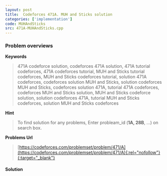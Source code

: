 ```yaml
---
layout: post
title:  Codeforces 471A. MUH and Sticks solution
categories: ['implementation']
code: MUHAndSticks
src: 471A-MUHAndSticks.cpp
---
```

### **Problem overviews**

**Keywords**
> 471A codeforce solution, codeforces 471A solution, 471A tutorial codeforces, 471A codeforces tutorial, MUH and Sticks tutorial codeforces, MUH and Sticks codeforces tutorial, solution 471A codeforces, codeforces solution MUH and Sticks, solution codeforces MUH and Sticks, codeforces solution 471A, tutorial 471A codeforces, codeforces MUH and Sticks solution, MUH and Sticks codeforce solution, solution codeforces 471A, tutorial MUH and Sticks codeforces, solution MUH and Sticks codeforces

**Hint**
> To find solution for any problems, Enter probleam_id (**1A, 28B**, ...) on search box. 

**Problems Url**
> [https://codeforces.com/problemset/problem/471/A](https://codeforces.com/problemset/problem/471/A){:rel="nofollow"}{:target="_blank"}

#### **Solution**



